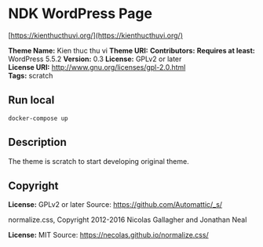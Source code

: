# NDK WordPress Page

[https://kienthucthuvi.org/](https://kienthucthuvi.org/)

**Theme Name:** Kien thuc thu vi 
**Theme URI:** 
**Contributors:** 
**Requires at least:** WordPress 5.5.2
**Version:** 0.3 
**License:** GPLv2 or later  
**License URI:** http://www.gnu.org/licenses/gpl-2.0.html  
**Tags:** scratch  

## Run local

`docker-compose up`

## Description

The theme is scratch to start developing original theme.  

## Copyright

**License:** GPLv2 or later
Source: https://github.com/Automattic/_s/

normalize.css, Copyright 2012-2016 Nicolas Gallagher and Jonathan Neal

**License:** MIT
Source: https://necolas.github.io/normalize.css/


